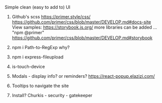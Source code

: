 Simple clean (easy to add to) UI

1. Github's scss
   https://primer.style/css/
   https://github.com/primer/css/blob/master/DEVELOP.md#docs-site
   View samples:
   https://storybook.js.org/
   more libraries can be added ... "npm @primer"
   https://github.com/primer/css/blob/master/DEVELOP.md#storybook




2. npm i Path-to-RegExp       why? 
3. npm i express-fileupload
4. is-touch-device



5. Modals - display info? or reminders?
   https://react-popup.elazizi.com/

6. Tooltips to navigate the site

7. Install?
   Churkis - security - gatekeeper
